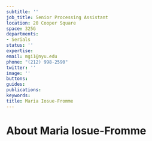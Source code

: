 ```yaml
---
subtitle: ''
job_title: Senior Processing Assistant
location: 20 Cooper Square
space: 325G
departments:
- Serials
status: ''
expertise: 
email: mgi1@nyu.edu
phone: "(212) 998-2590"
twitter: ''
image: ''
buttons: 
guides: 
publications: 
keywords: 
title: Maria Iosue-Fromme
---
```


# About Maria Iosue-Fromme